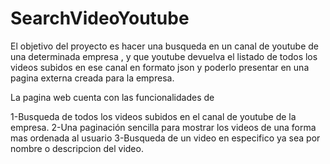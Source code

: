 # SearchVideoYoutube

El objetivo del proyecto es hacer una busqueda en un canal de youtube de una determinada empresa ,
y que youtube devuelva el listado de todos los videos subidos en ese canal en formato json y poderlo presentar en una pagina externa
creada para la empresa.

La pagina web cuenta con las funcionalidades de

1-Busqueda de todos los videos subidos en el canal de youtube de la empresa.
2-Una paginación sencilla para mostrar los videos de una forma mas ordenada al usuario
3-Busqueda de un video en especifico ya sea por nombre o descripcion del video.

